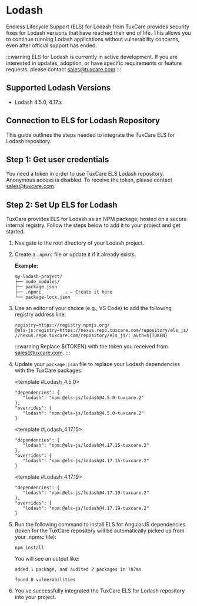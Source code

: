 # Lodash

Endless Lifecycle Support (ELS) for Lodash from TuxCare provides security fixes for Lodash versions that have reached their end of life. This allows you to continue running Lodash applications without vulnerability concerns, even after official support has ended.

:::warning
ELS for Lodash is currently in active development. If you are interested in updates, adoption, or have specific requirements or feature requests, please contact [sales@tuxcare.com](mailto:sales@tuxcare.com)
:::

## Supported Lodash Versions

* Lodash 4.5.0, 4.17.x

## Connection to ELS for Lodash Repository

This guide outlines the steps needed to integrate the TuxCare ELS for Lodash repository.

## Step 1: Get user credentials

You need a token in order to use TuxCare ELS Lodash repository. Anonymous access is disabled. To receive the token, please contact [sales@tuxcare.com](mailto:sales@tuxcare.com).

## Step 2: Set Up ELS for Lodash

TuxCare provides ELS for Lodash as an NPM package, hosted on a secure internal registry. Follow the steps below to add it to your project and get started.

1. Navigate to the root directory of your Lodash project.
2. Create a `.npmrc` file or update it if it already exists.

   **Example:**

   ```text
   my-lodash-project/
   ├── node_modules/
   ├── package.json
   ├── .npmrc         ⚠️ ← Create it here
   └── package-lock.json
   ```

3. Use an editor of your choice (e.g., VS Code) to add the following registry address line:

   <CodeWithCopy>

   ```text
   registry=https://registry.npmjs.org/
   @els-js:registry=https://nexus.repo.tuxcare.com/repository/els_js/
   //nexus.repo.tuxcare.com/repository/els_js/:_auth=${TOKEN}
   ```

   </CodeWithCopy>

   :::warning
   Replace ${TOKEN} with the token you received from [sales@tuxcare.com](mailto:sales@tuxcare.com).
   :::

4. Update your `package.json` file to replace your Lodash dependencies with the TuxCare packages:

   <TableTabs label="Choose Lodash version: " >

     <template #Lodash_4.5.0>

     <CodeWithCopy>

     ```text
     "dependencies": {
        "lodash": "npm:@els-js/lodash@4.5.0-tuxcare.2"
     },
     "overrides": {
        "lodash": "npm:@els-js/lodash@4.5.0-tuxcare.2"
     }
     ```

     </CodeWithCopy>

     </template>

     <template #Lodash_4.17.15>

     <CodeWithCopy>

     ```text
     "dependencies": {
        "lodash": "npm:@els-js/lodash@4.17.15-tuxcare.2"
     },
     "overrides": {
        "lodash": "npm:@els-js/lodash@4.17.15-tuxcare.2"
     }
     ```

     </CodeWithCopy>

     </template>

     <template #Lodash_4.17.19>

     <CodeWithCopy>

     ```text
     "dependencies": {
        "lodash": "npm:@els-js/lodash@4.17.19-tuxcare.2"
     },
     "overrides": {
        "lodash": "npm:@els-js/lodash@4.17.19-tuxcare.2"
     }
     ```

     </CodeWithCopy>

     </template>

   </TableTabs>

5. Run the following command to install ELS for AngularJS dependencies (token for the TuxCare repository will be automatically picked up from your .npmrc file):

   <CodeWithCopy>

   ```text
   npm install
   ```

   </CodeWithCopy>

   You will see an output like:

   ```text
   added 1 package, and audited 2 packages in 787ms

   found 0 vulnerabilities
   ```

6. You've successfully integrated the TuxCare ELS for Lodash repository into your project.

